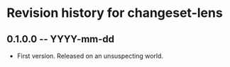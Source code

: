 # Revision history for changeset-lens

## 0.1.0.0 -- YYYY-mm-dd

* First version. Released on an unsuspecting world.

